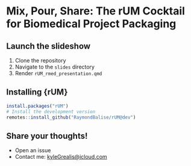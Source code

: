 # Mix, Pour, Share: The rUM Cocktail for Biomedical Project Packaging

## Launch the slideshow

1. Clone the repository
1. Navigate to the `slides` directory
1. Render `rUM_rmed_presentation.qmd`


## Installing {rUM}

```r
install.packages("rUM")
# Install the development version
remotes::install_github("RaymondBalise/rUM@dev")
```

## Share your thoughts!

+ Open an issue
+ Contact me: kyleGrealis@icloud.com